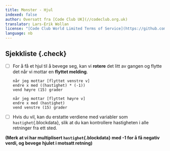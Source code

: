 ```yaml
---
title: Monster - Hjul
indexed: false
author: Oversatt fra [Code Club UK](//codeclub.org.uk)
translator: Lars-Erik Wollan
license: "[Code Club World Limited Terms of Service](https://github.com/CodeClub/scratch-curriculum/blob/master/LICENSE.md)"
language: nb
---
```


## Sjekkliste {.check}

- [ ] For å få et hjul til å bevege seg, kan vi **rotere** det litt av
  gangen og flytte det når vi mottar en **flyttet melding**.

  ```blocks
  når jeg mottar [flyttet venstre v]
  endre x med ((hastighet) * (-1))
  vend høyre (15) grader

  når jeg mottar [flyttet høyre v]
  endre x med (hastighet)
  vend venstre (15) grader
  ```

- [ ] Hvis du vil, kan du erstatte verdiene med variabler som
  `hastighet`{.blockdata}, slik at du kan kontrollere hastigheten i
  alle retninger fra ett sted.

**(Merk at vi har multiplisert `hastighet`{.blockdata} med -1 for å få
  negativ verdi, og bevege hjulet i motsatt retning)**
